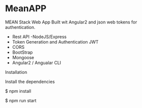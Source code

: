 # MeanAPP
MEAN Stack Web App Built wit Angular2 and json web tokens for authentication.

- Rest API -NodeJS/Express
- Token Generation and Authentication JWT
- CORS
- BootStrap
- Mongoose
- Angular2 / Angualar CLI
 
Installation

Install the dependencies

$ npm install 

$ npm run start
